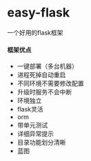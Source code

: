 # easy-flask
一个好用的flask框架

#### 框架优点

- 一键部署（多台机器）
- 进程死掉自动重启
- 不同环境不需要修改配置
- 升级时服务不会中断
- 环境独立
- flask灵活
- orm
- 带单元测试
- 详细异常提示
- 目录功能划分清晰
- 蓝图
